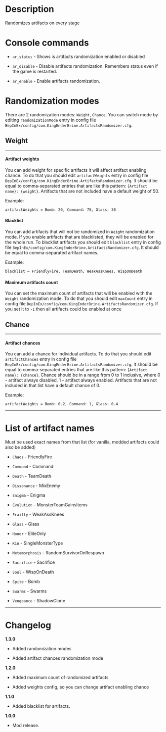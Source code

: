 # Description
Randomizes artifacts on every stage

# Console commands

* `ar_status` - Shows is artifacts randomization enabled or disabled

* `ar_disable` - Disable artifacts randomization. Remembers status even if the game is restarted.

* `ar_enable` - Enable artifacts randomization.

# Randomization modes
There are 2 randomization modes: `Weight`, `Chance`. 
You can switch mode by editing `randomizationMode` entry in config file `BepInEx/config/com.KingEnderBrine.ArtifactsRandomizer.cfg`.

## Weight
***
#### Artifact weights
You can add weight for specific artifacts it will affect artifact enabling chance.
To do that you should edit `artifactWeights` entry in config file `BepInEx/config/com.KingEnderBrine.ArtifactsRandomizer.cfg`.
It should be equal to comma-separated entries that are like this pattern: `{Artifact name}: {weight}`.
Artifacts that are not included have a default weight of 50.

Example:
```
artifactWeights = Bomb: 20, Command: 75, Glass: 30
```

#### Blacklist
You can add artifacts that will not be randomized in `Weight` randomization mode. If you enable artifacts that are blacklisted, they will be enabled for the whole run.
To blacklist artifacts you should edit `blacklist` entry in config file `BepInEx/config/com.KingEnderBrine.ArtifactsRandomizer.cfg`.
It should be equal to comma-separated artifact names.

Example:
```
blacklist = FriendlyFire, TeamDeath, WeakAssKnees, WispOnDeath
```
#### Maximum artifacts count
You can set the maximum count of artifacts that will be enabled with the `Weight` randomization mode.
To do that you should edit `maxCount` entry in config file `BepInEx/config/com.KingEnderBrine.ArtifactsRandomizer.cfg`.
If you set it to `-1` then all artifacts could be enabled at once

## Chance
***
#### Artifact chances
You can add a chance for individual artifacts.
To do that you should edit `artifactChances` entry in config file `BepInEx/config/com.KingEnderBrine.ArtifactsRandomizer.cfg`.
It should be equal to comma-separated entries that are like this pattern: `{Artifact name}: {chance}`.
Chance should be in a range from 0 to 1 inclusive, where 0 - artifact always disabled, 1 - artifact always enabled.
Artifacts that are not included in that list have a default chance of 0.

Example:
```
artifactWeights = Bomb: 0.2, Command: 1, Glass: 0.4
```

***
# List of artifact names
Must be used exact names from that list (for vanilla, modded artifacts could also be added)

* `Chaos` - FriendlyFire

* `Command` - Command

* `Death` - TeamDeath

* `Dissonance` - MixEnemy

* `Enigma` - Enigma

* `Evolution` - MonsterTeamGainsItems

* `Frailty` - WeakAssKnees

* `Glass` - Glass

* `Honor` - EliteOnly

* `Kin` - SingleMonsterType

* `Metamorphosis` - RandomSurvivorOnRespawn

* `Sacrifice` - Sacrifice

* `Soul` - WispOnDeath

* `Spite` - Bomb

* `Swarms` - Swarms

* `Vengeance` - ShadowClone

***
# Changelog

**1.3.0**

* Added randomization modes

* Added artifact chances randomization mode

**1.2.0**

* Added maximum count of randomized artifacts

* Added weights config, so you can change artifact enabling chance

**1.1.0**

* Added blacklist for artifacts.

**1.0.0**

* Mod release.